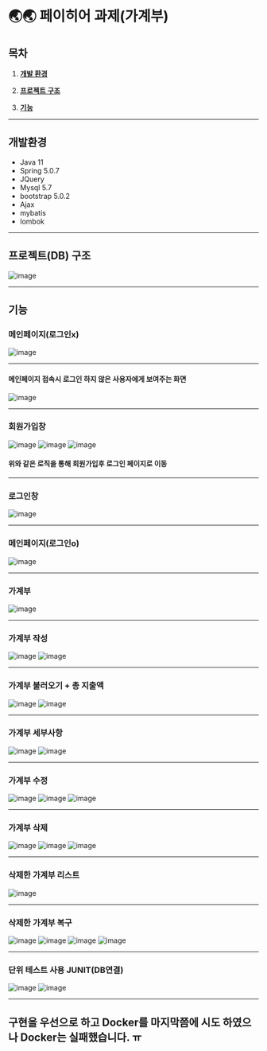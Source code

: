# 🌏🌏 페이히어 과제(가계부)


<!---->
## 목차

1. [**개발 환경**](#개발-환경)

2. [**프로젝트 구조**](#프로젝트-구조)

3. [**기능**](#기능)

___


## 개발환경 

  - Java 11
  - Spring 5.0.7
  - JQuery
  - Mysql 5.7
  - bootstrap 5.0.2
  - Ajax
  - mybatis
  - lombok
___

## 프로젝트(DB) 구조 
![image](https://user-images.githubusercontent.com/96283110/175437536-4191aa0c-214e-4721-9d4b-8cf8d66545ad.png)
___


## 기능
   ### 메인페이지(로그인x)
   ![image](https://user-images.githubusercontent.com/96283110/175440771-104ee0d6-0b1a-42fd-b887-3e49d7acfd48.png)
   ___
   
   #### 메인페이지 접속시 로그인 하지 않은 사용자에게 보여주는 화면
   ![image](https://user-images.githubusercontent.com/96283110/175440846-196267c9-cdad-4a06-9044-52f216ee51fc.png)
   ___
   
   ### 회원가입창
   ![image](https://user-images.githubusercontent.com/96283110/175440953-2f595de3-31f7-4eed-b19c-51a81d624bbd.png)
   ![image](https://user-images.githubusercontent.com/96283110/175441175-b507ac9f-973e-490f-bfeb-1bbfb0d5a619.png)
   ![image](https://user-images.githubusercontent.com/96283110/175441245-07a3e19a-ee74-4ff6-9ab9-bca33c0c1635.png)
  #### 위와 같은 로직을 통해 회원가입후 로그인 페이지로 이동
  ___
   
  
  ### 로그인창
  ![image](https://user-images.githubusercontent.com/96283110/175451740-d9c9936e-25bd-418c-b62b-c8719c4eb128.png)
  ___
  
  ### 메인페이지(로그인o)
  ![image](https://user-images.githubusercontent.com/96283110/175451795-68fdf436-d1f6-4032-b055-44ebd9ebf609.png)
  ___
  
  
  ### 가계부 
  ![image](https://user-images.githubusercontent.com/96283110/175453433-7f7ffc65-14a0-4c5b-9cc4-4202cc8f95fd.png)
  ___
  
  ### 가계부 작성
  ![image](https://user-images.githubusercontent.com/96283110/175453474-450d407a-f033-458a-a154-a6b28e9d879f.png)
  ![image](https://user-images.githubusercontent.com/96283110/175453523-c39b194a-0a7e-43da-874a-2235123955e5.png)
  ___

  ### 가계부 불러오기 + 총 지출액
  ![image](https://user-images.githubusercontent.com/96283110/175454955-70a8f63c-1b07-4a2c-9cc3-2272507e267e.png)
  ![image](https://user-images.githubusercontent.com/96283110/175454411-916f2dee-2485-4e1b-9593-d55be95b4ec6.png)
  ___
  
  ### 가계부 세부사항
  ![image](https://user-images.githubusercontent.com/96283110/175480318-e8fc3242-8307-458c-bd96-8960361fd389.png)
  ![image](https://user-images.githubusercontent.com/96283110/175455864-f776b817-66a8-466c-8cf2-a799eeb83ee3.png)
  ___

  
  ### 가계부 수정
  ![image](https://user-images.githubusercontent.com/96283110/175455956-2ef1eac8-a220-4c2c-b46a-baa6792a2e05.png)
  ![image](https://user-images.githubusercontent.com/96283110/175480577-9abe20d1-3565-42ac-9dfd-5824d885a24f.png)
  ![image](https://user-images.githubusercontent.com/96283110/175456020-f444347c-050a-4f95-9dd5-587dab32f0f4.png)
  ___
  

  ### 가계부 삭제
  ![image](https://user-images.githubusercontent.com/96283110/175456092-494a0cee-34c4-4cfa-b166-4006fc692ea3.png)
  ![image](https://user-images.githubusercontent.com/96283110/175480665-d8e8b683-aaef-4d42-bd4b-56a7ddeb5777.png)
  ![image](https://user-images.githubusercontent.com/96283110/175456140-465790c4-543c-434a-bd20-c2da2910ee36.png)
  ___

  
  
  ### 삭제한 가계부 리스트 
  ![image](https://user-images.githubusercontent.com/96283110/175456319-febd4e71-b96d-4a36-985e-535a6fb612fb.png)
  ___

  
  ### 삭제한 가계부 복구
  ![image](https://user-images.githubusercontent.com/96283110/175456367-8bceba57-3f87-41fd-b4e4-a90f891c4a79.png)
  ![image](https://user-images.githubusercontent.com/96283110/175481297-3f0f1927-b0ca-4c6f-aa44-af8714d076cf.png)
  ![image](https://user-images.githubusercontent.com/96283110/175456425-90e7ea3b-3747-4b2b-add0-ec75cffb44e6.png)
  ![image](https://user-images.githubusercontent.com/96283110/175456468-e6acf170-d831-4115-9f0d-5267ddeb898c.png)
  ___

  ### 단위 테스트 사용 JUNIT(DB연결)
  
  ![image](https://user-images.githubusercontent.com/96283110/175482617-f0dea42b-b9ae-4cf9-a5ec-42f8881e0526.png)
  ![image](https://user-images.githubusercontent.com/96283110/175482662-fc400091-9c67-4723-8bdf-e974294ccc1b.png)
___


## 구현을 우선으로 하고 Docker를 마지막쯤에 시도 하였으나 Docker는 실패했습니다. ㅠ

  


  

  


  

  

  





